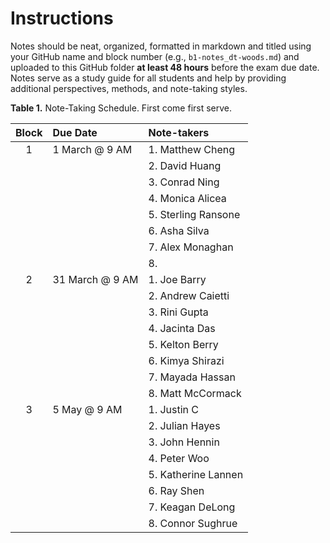 # Instructions 
Notes should be neat, organized, formatted in markdown and titled using your GitHub name and block number (e.g., `b1-notes_dt-woods.md`) and uploaded to this GitHub folder **at least 48 hours** before the exam due date.
Notes serve as a study guide for all students and help by providing additional perspectives, methods, and note-taking styles.

__Table 1.__ Note-Taking Schedule. First come first serve.

| Block | Due Date        | Note-takers |
| :---: | :-------------- | :---------  |
| 1     | 1 March @ 9 AM  | 1. Matthew Cheng      |
|       |                 | 2. David Huang        |
|       |                 | 3. Conrad Ning        |
|       |                 | 4. Monica Alicea     |
|       |                 | 5. Sterling Ransone         |
|       |                 | 6. Asha Silva         |
|       |                 | 7. Alex Monaghan         |
|       |                 | 8.       |
| 2     | 31 March @ 9 AM | 1. Joe Barry           |
|       |                 | 2. Andrew Caietti     |
|       |                 | 3. Rini Gupta          |
|       |                 | 4. Jacinta Das         |
|       |                 | 5. Kelton Berry       |
|       |                 | 6. Kimya Shirazi      |
|       |                 | 7. Mayada Hassan       |
|       |                 | 8. Matt McCormack     |
| 3     | 5 May @ 9 AM    | 1. Justin C  |
|       |                 | 2. Julian Hayes|
|       |                 | 3. John Hennin         |
|       |                 | 4. Peter Woo      |
|       |                 | 5. Katherine Lannen          |
|       |                 | 6. Ray Shen         |
|       |                 | 7. Keagan DeLong         |
|       |                 | 8. Connor Sughrue         |
